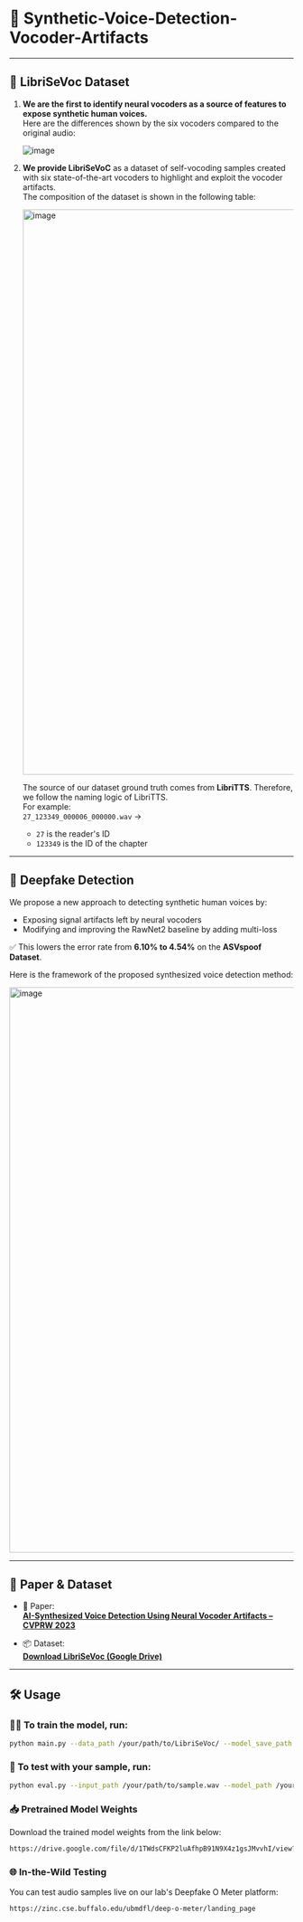 # 🧠 Synthetic-Voice-Detection-Vocoder-Artifacts

---

## 📁 LibriSeVoc Dataset

1. **We are the first to identify neural vocoders as a source of features to expose synthetic human voices.**  
   Here are the differences shown by the six vocoders compared to the original audio:

   ![image](https://github.com/csun22/Synthetic-Voice-Detection-Vocoder-Artifacts/assets/90001788/6c3381c4-af7e-4ce2-a446-b3c76bf52aee)

2. **We provide LibriSeVoC** as a dataset of self-vocoding samples created with six state-of-the-art vocoders to highlight and exploit the vocoder artifacts.  
   The composition of the dataset is shown in the following table:

   <img width="1000" alt="image" src="https://github.com/csun22/Synthetic-Voice-Detection-Vocoder-Artifacts/assets/90001788/c74fdb20-a5b7-4109-b833-821dd8dd6230">

   The source of our dataset ground truth comes from **LibriTTS**. Therefore, we follow the naming logic of LibriTTS.  
   For example:  
   `27_123349_000006_000000.wav` →  
   - `27` is the reader's ID  
   - `123349` is the ID of the chapter

---

## 🎯 Deepfake Detection

We propose a new approach to detecting synthetic human voices by:

- Exposing signal artifacts left by neural vocoders
- Modifying and improving the RawNet2 baseline by adding multi-loss

✅ This lowers the error rate from **6.10% to 4.54%** on the **ASVspoof Dataset**.

Here is the framework of the proposed synthesized voice detection method:

<img width="1000" alt="image" src="https://github.com/csun22/Synthetic-Voice-Detection-Vocoder-Artifacts/assets/90001788/c46df06b-6d62-4b0f-a9d2-f5ffc4e378b9">

---

## 📄 Paper & Dataset

- 📘 Paper:  
  **[AI-Synthesized Voice Detection Using Neural Vocoder Artifacts – CVPRW 2023](https://openaccess.thecvf.com/content/CVPR2023W/WMF/html/Sun_AI-Synthesized_Voice_Detection_Using_Neural_Vocoder_Artifacts_CVPRW_2023_paper.html)**

- 📦 Dataset:  
  **[Download LibriSeVoc (Google Drive)](https://drive.google.com/file/d/1NXF9w0YxzVjIAwGm_9Ku7wfLHVbsT7aG/view)**

---

## 🛠️ Usage

### 🏋️‍♀️ To train the model, run:

```bash
python main.py --data_path /your/path/to/LibriSeVoc/ --model_save_path /your/path/to/models/
```

### 🧪 To test with your sample, run:

```bash
python eval.py --input_path /your/path/to/sample.wav --model_path /your/path/to/your_model.pth
```

### 📥 Pretrained Model Weights

Download the trained model weights from the link below:
```bash
https://drive.google.com/file/d/1TWdsCFKP2luAfhpB91N9X4z1gsJMvvhI/view?usp=drive_link
```

### 🌐 In-the-Wild Testing

You can test audio samples live on our lab's Deepfake O Meter platform:

```bash
https://zinc.cse.buffalo.edu/ubmdfl/deep-o-meter/landing_page
